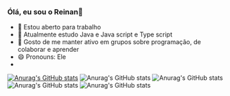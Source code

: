 ### Ólá, eu sou o Reinan👋

- 🔭 Estou aberto para trabalho
- 🌱 Atualmente estudo Java e Java script e Type script
- 👯 Gosto de me manter ativo em grupos sobre programação, de colaborar e aprender
- 😄 Pronouns: Ele
- 
[![Anurag's GitHub stats](https://github-readme-stats.vercel.app/api?username=reinan-alves)](https://github.com/anuraghazra/github-readme-stats)
![Anurag's GitHub stats](https://github-readme-stats.vercel.app/api?username=reinan-alves&hide=contribs,prs)
![Anurag's GitHub stats](https://github-readme-stats.vercel.app/api?username=reinan-alves&count_private=true)
![Anurag's GitHub stats](https://github-readme-stats.vercel.app/api?username=reinan-alves&show_icons=true)
![Anurag's GitHub stats](https://github-readme-stats.vercel.app/api?username=reinan-alves&show_icons=true&theme=radical)
